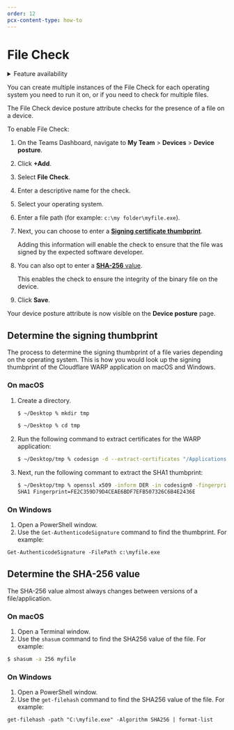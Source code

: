 ```yaml
---
order: 12
pcx-content-type: how-to
---
```


# File Check

<details>
<summary>Feature availability</summary>
<div>

| Operating Systems     | [WARP mode required](/connections/connect-devices/warp#warp-client-modes) | [Teams plans](https://www.cloudflare.com/teams-pricing/) |
| --------------------- | ------------------------------------------------------------------------- | -------------------------------------------------------- |
| macOS, Windows, Linux | WARP with Gateway                                                         | All plans                                                |

</div>
</details>

<Aside type="note">

You can create multiple instances of the File Check for each operating system you need to run it on, or if you need to check for multiple files.

</Aside>

The File Check device posture attribute checks for the presence of a file on a device.

To enable File Check:

1. On the Teams Dashboard, navigate to **My Team** > **Devices** > **Device posture**.
1. Click **+Add**.
1. Select **File Check**.
1. Enter a descriptive name for the check.
1. Select your operating system.
1. Enter a file path (for example: `c:\my folder\myfile.exe`).
1. Next, you can choose to enter a [**Signing certificate thumbprint**](#determine-the-signing-thumbprint).

   Adding this information will enable the check to ensure that the file was signed by the expected software developer.

1. You can also opt to enter a [**SHA-256** value](#determine-the-sha-256-value).

   This enables the check to ensure the integrity of the binary file on the device.

1. Click **Save**.

Your device posture attribute is now visible on the **Device posture** page.

## Determine the signing thumbprint

The process to determine the signing thumbprint of a file varies depending on the operating system. This is how you would look up the signing thumbprint of the Cloudflare WARP application on macOS and Windows.

### On macOS

1. Create a directory.

   ```sh
   $ ~/Desktop % mkdir tmp

   $ ~/Desktop % cd tmp
   ```

1. Run the following command to extract certificates for the WARP application:

   ```sh
   $ ~/Desktop/tmp % codesign -d --extract-certificates "/Applications/Cloudflare WARP.app/Contents/Resources/CloudflareWARP" Executable=/Applications/Cloudflare WARP.app/Contents/Resources/CloudflareWARP
   ```

1. Next, run the following commant to extract the SHA1 thumbprint:

   ```sh
   $ ~/Desktop/tmp % openssl x509 -inform DER -in codesign0 -fingerprint -sha1 -noout | tr -d :
   SHA1 Fingerprint=FE2C359D79D4CEAE6BDF7EFB507326C6B4E2436E
   ```

### On Windows

1. Open a PowerShell window.
1. Use the `Get-AuthenticodeSignature` command to find the thumbprint. For example:

```txt
Get-AuthenticodeSignature -FilePath c:\myfile.exe
```

## Determine the SHA-256 value

The SHA-256 value almost always changes between versions of a file/application.

### On macOS

1. Open a Terminal window.
1. Use the `shasum` command to find the SHA256 value of the file. For example:

```sh
$ shasum -a 256 myfile
```

### On Windows

1. Open a PowerShell window.
1. Use the `get-filehash` command to find the SHA256 value of the file. For example:

```txt
get-filehash -path "C:\myfile.exe" -Algorithm SHA256 | format-list
```
